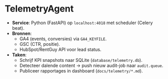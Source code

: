 # TelemetryAgent

- **Service**: Python (FastAPI) op `localhost:4018` met scheduler (Celery beat).
- **Bronnen**:
  - GA4 (events, conversies) via `GA4_KEYFILE`.
  - GSC (CTR, positie).
  - HubSpot/RentGuy API voor lead status.
- **Taken**:
  - Schrijf KPI snapshots naar SQLite (`database/telemetry.db`).
  - Detecteer dalende content → push nieuw audit-job naar `audit.queue`.
  - Publiceer rapportages in dashboard (`docs/telemetry/*.md`).
